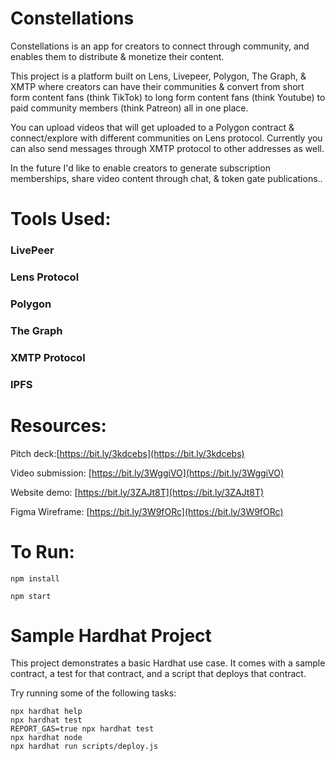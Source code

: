 # Constellations

Constellations is an app for creators to connect through community, and enables them to distribute & monetize their content.

This project is a platform built on Lens, Livepeer, Polygon, The Graph, & XMTP where creators can have their communities & convert from short form content fans (think TikTok) to long form content fans (think Youtube) to paid community members (think Patreon) all in one place.

You can upload videos that will get uploaded to a Polygon contract & connect/explore with different communities on Lens protocol. Currently you can also send messages through XMTP protocol to other addresses as well.

In the future I'd like to enable creators to generate subscription memberships, share video content through chat, & token gate publications..

# Tools Used: 
### LivePeer

### Lens Protocol

### Polygon

### The Graph

### XMTP Protocol

### IPFS

# Resources:

Pitch deck:[https://bit.ly/3kdcebs](https://bit.ly/3kdcebs)

Video submission: [https://bit.ly/3WggiVO](https://bit.ly/3WggiVO) 

Website demo: [https://bit.ly/3ZAJt8T](https://bit.ly/3ZAJt8T)

Figma Wireframe: [https://bit.ly/3W9fORc](https://bit.ly/3W9fORc)

# To Run: 

```
npm install
```

```
npm start
```

# Sample Hardhat Project

This project demonstrates a basic Hardhat use case. It comes with a sample contract, a test for that contract, and a script that deploys that contract.

Try running some of the following tasks:

```shell
npx hardhat help
npx hardhat test
REPORT_GAS=true npx hardhat test
npx hardhat node
npx hardhat run scripts/deploy.js
```
